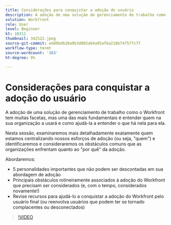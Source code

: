 ```yaml
---
title: Considerações para conquistar a adoção do usuário
description: A adoção de uma solução de gerenciamento de trabalho como o Workfront tem muitas facetas, mas uma das mais fundamentais é entender quem na organização a usará.
solution: Workfront
role: User
level: Beginner
kt: 10311
thumbnail: 342522.jpeg
source-git-commit: edd0bdb28a9b3d065a64a95af6a216b747577c77
workflow-type: tm+mt
source-wordcount: '163'
ht-degree: 0%

---
```


# Considerações para conquistar a adoção do usuário

A adoção de uma solução de gerenciamento de trabalho como o Workfront tem muitas facetas, mas uma das mais fundamentais é entender quem na sua organização a usará e como ajudá-la a entender o que há nela para ela.

Nesta sessão, examinaremos mais detalhadamente exatamente quem estamos centralizando nossos esforços de adoção (ou seja, &quot;quem&quot;) e identificaremos e consideraremos os obstáculos comuns que as organizações enfrentam quanto ao &quot;por quê&quot; da adoção.

Abordaremos:

* 5 personalidades importantes que não podem ser descontadas em sua abordagem de adoção
* Principais obstáculos rotineiramente associados à adoção do Workfront que precisam ser considerados (e, com o tempo, considerados novamente!)
* Revise recursos para ajudá-lo a conquistar a adoção do Workfront pelo usuário final (ou reenvolva usuários que podem ter se tornado complacentes ou desconectados)

>[!VIDEO](https://video.tv.adobe.com/v/342522/?quality=12&learn=on)
